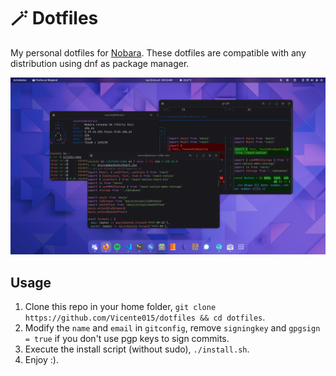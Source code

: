 # 🪄 Dotfiles
My personal dotfiles for [Nobara](https://nobaraproject.org/).
These dotfiles are compatible with any distribution using dnf as package manager.

![image](.github/readme.png)

## Usage
1. Clone this repo in your home folder, `git clone https://github.com/Vicente015/dotfiles && cd dotfiles`.
2. Modify the `name` and `email` in `gitconfig`, remove `signingkey` and `gpgsign = true` if you don't use pgp keys to sign commits.
3. Execute the install script (without sudo), `./install.sh`.
4. Enjoy :).
